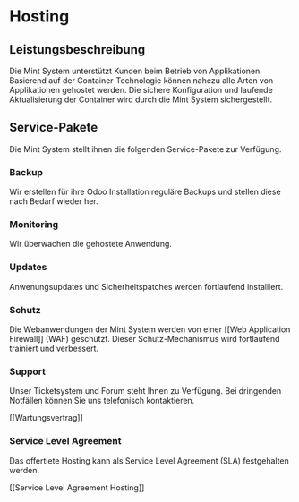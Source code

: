 # Hosting

## Leistungsbeschreibung

Die Mint System unterstützt Kunden beim Betrieb von Applikationen. Basierend auf der Container-Technologie können nahezu alle Arten von Applikationen gehostet werden. Die sichere Konfiguration und laufende Aktualisierung der Container wird durch die Mint System sichergestellt.

## Service-Pakete

Die Mint System stellt ihnen die folgenden Service-Pakete zur Verfügung.

### Backup

Wir erstellen für ihre Odoo Installation reguläre Backups und stellen diese nach Bedarf wieder her.

### Monitoring

Wir überwachen die gehostete Anwendung.

### Updates

Anwenungsupdates und Sicherheitspatches werden fortlaufend installiert.

### Schutz

Die Webanwendungen der Mint System werden von einer [[Web Application Firewall]] (WAF) geschützt. Dieser Schutz-Mechanismus wird fortlaufend trainiert und verbessert.

### Support

Unser Ticketsystem und Forum steht Ihnen zu Verfügung. Bei dringenden Notfällen können Sie uns telefonisch kontaktieren.

[[Wartungsvertrag]]

### Service Level Agreement

Das offertiete Hosting kann als Service Level Agreement (SLA) festgehalten werden.

[[Service Level Agreement Hosting]]